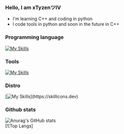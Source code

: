 ### Hello, I am xTyzenツIV

- I'm learning C++ and coding in python
- I code tools in python and soon in the future in C++

### Programming language

[![My Skills](https://skillicons.dev/icons?i=py,cpp,html,bash)](https://skillicons.dev)

### Tools
[![My Skills](https://skillicons.dev/icons?i=visualstudio,vscode,ps)](https://skillicons.dev)


### Distro

[![My Skills](https://skillicons.dev/icons?i=linux,)](https://skillicons.dev)

### Github stats
![Anurag's GitHub stats](https://github-readme-stats.vercel.app/api?username=xTyzenDev&show_icons=true&theme=transparent)<br>
[![Top Langs]<br>

<br/>
